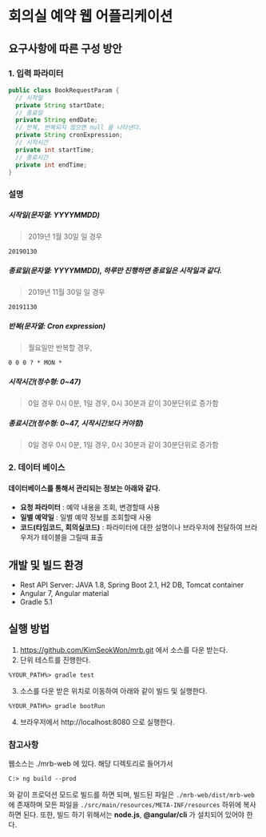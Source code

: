 # 회의실 예약 웹 어플리케이션

## 요구사항에 따른 구성 방안
### 1. 입력 파라미터
```java
public class BookRequestParam {
  // 시작일
  private String startDate;
  // 종료일
  private String endDate;
  // 반복, 반복되지 않으면 null 을 나타낸다.
  private String cronExpression;
  // 시작시간
  private int startTime;
  // 종료시간
  private int endTime;
}
```
### 설명
##### 시작일(문자열: YYYYMMDD)
> 2019년 1월 30일 일 경우
```
20190130
```
##### 종료일(문자열: YYYYMMDD), 하루만 진행하면 종료일은 시작일과 같다.
> 2019년 11월 30일 일 경우
```
20191130
```
##### 반복(문자열: Cron expression)
> 월요일만 반복할 경우, 
```
0 0 0 ? * MON *
```
##### 시작시간(정수형: 0~47) 
> 0일 경우 0시 0분, 1일 경우, 0시 30분과 같이 30분단위로 증가함
##### 종료시간(정수형: 0~47, 시작시간보다 커야함)
> 0일 경우 0시 0분, 1일 경우, 0시 30분과 같이 30분단위로 증가함

### 2. 데이터 베이스
#### 데이터베이스를 통해서 관리되는 정보는 아래와 같다.
- **요청 파라미터** : 예약 내용을 조회, 변경할때 사용
- **일별 예약일** : 일별 예약 정보를 조회할때 사용
- **코드(타임코드, 회의실코드)** : 파라미터에 대한 설명이나 브라우저에 전달하여 브라우저가 테이블을 그릴때 표출

## 개발 및 빌드 환경
- Rest API Server: JAVA 1.8, Spring Boot 2.1, H2 DB, Tomcat container
- Angular 7, Angular material
- Gradle 5.1

## 실행 방법
1. https://github.com/KimSeokWon/mrb.git 에서 소스를 다운 받는다.
2. 단위 테스트를 진행한다.
```aidl
%YOUR_PATH%> gradle test
```
3. 소스를 다운 받은 위치로 이동하여 아래와 같이 빌드 및 실행한다. 
```
%YOUR_PATH%> gradle bootRun 
```
4. 브라우저에서 http://localhost:8080 으로 실행한다.

### 참고사항
웹소스는 ./mrb-web 에 있다. 해당 디렉토리로 들어가서 
```aidl
C:> ng build --prod 
```
와 같이 프로덕션 모드로 빌드를 하면 되며, 빌드된 파일은 ```./mrb-web/dist/mrb-web``` 에 존재하며 모든 파일을 ```./src/main/resources/META-INF/resources``` 하위에 복사하면 된다.
또한, 빌드 하기 위해서는 **node.js**, **@angular/cli** 가 설치되어 있어야 한다.
